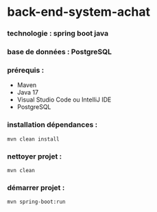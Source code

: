 # back-end-system-achat

### technologie : spring boot java
### base de données : PostgreSQL

### prérequis :
- Maven
- Java 17
- Visual Studio Code ou IntelliJ IDE
- PostgreSQL

### installation dépendances :
    mvn clean install

### nettoyer projet :
    mvn clean

### démarrer projet :
    mvn spring-boot:run